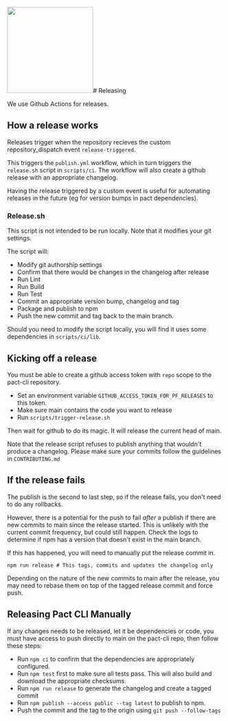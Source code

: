 <img src="https://raw.githubusercontent.com/pact-foundation/pact-logo/master/media/logo-black.png" width="200"># Releasing

We use Github Actions for releases.

## How a release works

Releases trigger when the repository recieves the custom repository_dispatch event
`release-triggered`.

This triggers the `publish.yml` workflow, which in turn
triggers the `release.sh` script in `scripts/ci`.
The workflow will also create a github release with an appropriate changelog.

Having the release triggered by a custom event is useful for automating
releases in the future (eg for version bumps in pact dependencies).

### Release.sh

This script is not intended to be run locally. Note that it modifies your git
settings.

The script will:

- Modify git authorship settings
- Confirm that there would be changes in the changelog after release
- Run Lint
- Run Build
- Run Test
- Commit an appropriate version bump, changelog and tag
- Package and publish to npm
- Push the new commit and tag back to the main branch.

Should you need to modify the script locally, you will find it uses some
dependencies in `scripts/ci/lib`.

## Kicking off a release

You must be able to create a github access token with `repo` scope to the
pact-cli repository.

- Set an environment variable `GITHUB_ACCESS_TOKEN_FOR_PF_RELEASES` to this token.
- Make sure main contains the code you want to release
- Run `scripts/trigger-release.sh`

Then wait for github to do its magic. It will release the current head of main.

Note that the release script refuses to publish anything that wouldn't
produce a changelog. Please make sure your commits follow the guidelines in
`CONTRIBUTING.md`

## If the release fails

The publish is the second to last step, so if the release fails, you don't
need to do any rollbacks.

However, there is a potential for the push to fail _after_ a publish if there
are new commits to main since the release started. This is unlikely with
the current commit frequency, but could still happen. Check the logs to
determine if npm has a version that doesn't exist in the main branch.

If this has happened, you will need to manually put the release commit in.

```
npm run release # This tags, commits and updates the changelog only
```

Depending on the nature of the new commits to main after the release, you
may need to rebase them on top of the tagged release commit and force push.

## Releasing Pact CLI Manually

If any changes needs to be released, let it be dependencies or code, you must have access to push directly to main on the pact-cli repo, then follow these steps:

 - Run `npm ci` to confirm that the dependencies are appropriately configured.
 - Run `npm test` first to make sure all tests pass. This will also build and download the appropriate checksums.
 - Run `npm run release` to generate the changelog and create a tagged commit
 - Run `npm publish --access public --tag latest` to publish to npm.
 - Push the commit and the tag to the origin using `git push --follow-tags`
